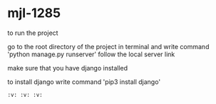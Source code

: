 # mjl-1285

to run the project 

go to the root directory of the project in terminal and write command 'python manage.py runserver' follow the local server link

make sure that you have django installed 

to install django write command 'pip3 install django' 

	:v:	:v:	:v:

